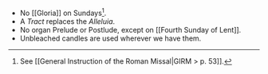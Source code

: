 - No [[Gloria]] on Sundays[^gloria].
- A _Tract_ replaces the _Alleluia_.
- No organ Prelude or Postlude, except on [[Fourth Sunday of Lent]].
- Unbleached candles are used wherever we have them.

[^gloria]: See [[General Instruction of the Roman Missal|GIRM > p. 53]].
